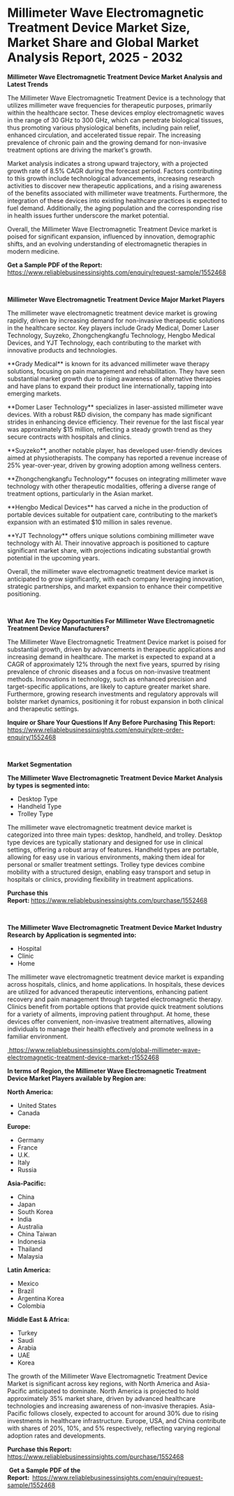 <p><h1>Millimeter Wave Electromagnetic Treatment Device Market Size, Market Share and Global Market Analysis Report, 2025 - 2032</h1></p><p><strong>Millimeter Wave Electromagnetic Treatment Device Market Analysis and Latest Trends</strong></p>
<p><p>The Millimeter Wave Electromagnetic Treatment Device is a technology that utilizes millimeter wave frequencies for therapeutic purposes, primarily within the healthcare sector. These devices employ electromagnetic waves in the range of 30 GHz to 300 GHz, which can penetrate biological tissues, thus promoting various physiological benefits, including pain relief, enhanced circulation, and accelerated tissue repair. The increasing prevalence of chronic pain and the growing demand for non-invasive treatment options are driving the market's growth.</p><p>Market analysis indicates a strong upward trajectory, with a projected growth rate of 8.5% CAGR during the forecast period. Factors contributing to this growth include technological advancements, increasing research activities to discover new therapeutic applications, and a rising awareness of the benefits associated with millimeter wave treatments. Furthermore, the integration of these devices into existing healthcare practices is expected to fuel demand. Additionally, the aging population and the corresponding rise in health issues further underscore the market potential.</p><p>Overall, the Millimeter Wave Electromagnetic Treatment Device market is poised for significant expansion, influenced by innovation, demographic shifts, and an evolving understanding of electromagnetic therapies in modern medicine.</p></p>
<p><strong>Get a Sample PDF of the Report:&nbsp;</strong> <a href="https://www.reliablebusinessinsights.com/enquiry/request-sample/1552468?utm_campaign=100&utm_medium=2&utm_source=Github&utm_content=ia&utm_term=14042025&utm_id=millimeter-wave-electromagnetic-treatment-device">https://www.reliablebusinessinsights.com/enquiry/request-sample/1552468</a></p>
<p>&nbsp;</p>
<p><strong>Millimeter Wave Electromagnetic Treatment Device Major Market Players</strong></p>
<p><p>The millimeter wave electromagnetic treatment device market is growing rapidly, driven by increasing demand for non-invasive therapeutic solutions in the healthcare sector. Key players include Grady Medical, Domer Laser Technology, Suyzeko, Zhongchengkangfu Technology, Hengbo Medical Devices, and YJT Technology, each contributing to the market with innovative products and technologies.</p><p>**Grady Medical** is known for its advanced millimeter wave therapy solutions, focusing on pain management and rehabilitation. They have seen substantial market growth due to rising awareness of alternative therapies and have plans to expand their product line internationally, tapping into emerging markets.</p><p>**Domer Laser Technology** specializes in laser-assisted millimeter wave devices. With a robust R&D division, the company has made significant strides in enhancing device efficiency. Their revenue for the last fiscal year was approximately $15 million, reflecting a steady growth trend as they secure contracts with hospitals and clinics.</p><p>**Suyzeko**, another notable player, has developed user-friendly devices aimed at physiotherapists. The company has reported a revenue increase of 25% year-over-year, driven by growing adoption among wellness centers.</p><p>**Zhongchengkangfu Technology** focuses on integrating millimeter wave technology with other therapeutic modalities, offering a diverse range of treatment options, particularly in the Asian market. </p><p>**Hengbo Medical Devices** has carved a niche in the production of portable devices suitable for outpatient care, contributing to the market’s expansion with an estimated $10 million in sales revenue.</p><p>**YJT Technology** offers unique solutions combining millimeter wave technology with AI. Their innovative approach is positioned to capture significant market share, with projections indicating substantial growth potential in the upcoming years.</p><p>Overall, the millimeter wave electromagnetic treatment device market is anticipated to grow significantly, with each company leveraging innovation, strategic partnerships, and market expansion to enhance their competitive positioning.</p></p>
<p>&nbsp;</p>
<p><strong>What Are The Key Opportunities For Millimeter Wave Electromagnetic Treatment Device Manufacturers?</strong></p>
<p><p>The Millimeter Wave Electromagnetic Treatment Device market is poised for substantial growth, driven by advancements in therapeutic applications and increasing demand in healthcare. The market is expected to expand at a CAGR of approximately 12% through the next five years, spurred by rising prevalence of chronic diseases and a focus on non-invasive treatment methods. Innovations in technology, such as enhanced precision and target-specific applications, are likely to capture greater market share. Furthermore, growing research investments and regulatory approvals will bolster market dynamics, positioning it for robust expansion in both clinical and therapeutic settings.</p></p>
<p><strong>Inquire or Share Your Questions If Any Before Purchasing This Report:</strong> <a href="https://www.reliablebusinessinsights.com/enquiry/pre-order-enquiry/1552468?utm_campaign=100&utm_medium=2&utm_source=Github&utm_content=ia&utm_term=14042025&utm_id=millimeter-wave-electromagnetic-treatment-device">https://www.reliablebusinessinsights.com/enquiry/pre-order-enquiry/1552468</a></p>
<p>&nbsp;</p>
<p><strong>Market Segmentation</strong></p>
<p><strong>The Millimeter Wave Electromagnetic Treatment Device Market Analysis by types is segmented into:</strong></p>
<p><ul><li>Desktop Type</li><li>Handheld Type</li><li>Trolley Type</li></ul></p>
<p><p>The millimeter wave electromagnetic treatment device market is categorized into three main types: desktop, handheld, and trolley. Desktop type devices are typically stationary and designed for use in clinical settings, offering a robust array of features. Handheld types are portable, allowing for easy use in various environments, making them ideal for personal or smaller treatment settings. Trolley type devices combine mobility with a structured design, enabling easy transport and setup in hospitals or clinics, providing flexibility in treatment applications.</p></p>
<p><strong>Purchase this Report:&nbsp;</strong><a href="https://www.reliablebusinessinsights.com/purchase/1552468?utm_campaign=100&utm_medium=2&utm_source=Github&utm_content=ia&utm_term=14042025&utm_id=millimeter-wave-electromagnetic-treatment-device">https://www.reliablebusinessinsights.com/purchase/1552468</a></p>
<p>&nbsp;</p>
<p><strong>The Millimeter Wave Electromagnetic Treatment Device Market Industry Research by Application is segmented into:</strong></p>
<p><ul><li>Hospital</li><li>Clinic</li><li>Home</li></ul></p>
<p><p>The millimeter wave electromagnetic treatment device market is expanding across hospitals, clinics, and home applications. In hospitals, these devices are utilized for advanced therapeutic interventions, enhancing patient recovery and pain management through targeted electromagnetic therapy. Clinics benefit from portable options that provide quick treatment solutions for a variety of ailments, improving patient throughput. At home, these devices offer convenient, non-invasive treatment alternatives, allowing individuals to manage their health effectively and promote wellness in a familiar environment.</p></p>
<p><a href="https://www.reliablebusinessinsights.com/global-millimeter-wave-electromagnetic-treatment-device-market-r1552468?utm_campaign=100&utm_medium=2&utm_source=Github&utm_content=ia&utm_term=14042025&utm_id=millimeter-wave-electromagnetic-treatment-device">&nbsp;https://www.reliablebusinessinsights.com/global-millimeter-wave-electromagnetic-treatment-device-market-r1552468</a></p>
<p><strong>In terms of Region, the Millimeter Wave Electromagnetic Treatment Device Market Players available by Region are:</strong></p>
<p>
    <p> <strong> North America: </strong>
        <ul>
            <li>United States</li>
            <li>Canada</li>
        </ul>
        </p> 
    <p> <strong> Europe: </strong>
        <ul>
            <li>Germany</li>
            <li>France</li>
            <li>U.K.</li>
            <li>Italy</li>
            <li>Russia</li>
        </ul>
        </p> 
    <p> <strong> Asia-Pacific: </strong>
        <ul>
            <li>China</li>
            <li>Japan</li>
            <li>South Korea</li>
            <li>India</li>
            <li>Australia</li>
            <li>China Taiwan</li>
            <li>Indonesia</li>
            <li>Thailand</li>
            <li>Malaysia</li>
        </ul>
        </p> 
    <p> <strong> Latin America: </strong>
        <ul>
            <li>Mexico</li>
            <li>Brazil</li>
            <li>Argentina Korea</li>
            <li>Colombia</li>
        </ul>
        </p> 
    <p> <strong> Middle East & Africa: </strong>
        <ul>
            <li>Turkey</li>
            <li>Saudi</li>
            <li>Arabia</li>
            <li>UAE</li>
            <li>Korea</li>
        </ul>
    </p>
    </p>
<p><p>The growth of the Millimeter Wave Electromagnetic Treatment Device Market is significant across key regions, with North America and Asia-Pacific anticipated to dominate. North America is projected to hold approximately 35% market share, driven by advanced healthcare technologies and increasing awareness of non-invasive therapies. Asia-Pacific follows closely, expected to account for around 30% due to rising investments in healthcare infrastructure. Europe, USA, and China contribute with shares of 20%, 10%, and 5% respectively, reflecting varying regional adoption rates and developments.</p></p>
<p><strong>Purchase this Report: </strong><a href="https://www.reliablebusinessinsights.com/purchase/1552468?utm_campaign=100&utm_medium=2&utm_source=Github&utm_content=ia&utm_term=14042025&utm_id=millimeter-wave-electromagnetic-treatment-device">https://www.reliablebusinessinsights.com/purchase/1552468</a></p>
<p>&nbsp;<strong>Get a Sample PDF of the Report:&nbsp;&nbsp;</strong><a href="https://www.reliablebusinessinsights.com/enquiry/request-sample/1552468?utm_campaign=100&utm_medium=2&utm_source=Github&utm_content=ia&utm_term=14042025&utm_id=millimeter-wave-electromagnetic-treatment-device">https://www.reliablebusinessinsights.com/enquiry/request-sample/1552468</a></p>
<p><strong></strong></p>
<p><p></p><p></p><p></p></p>